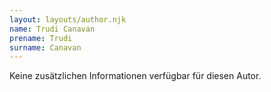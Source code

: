 ```yaml
---
layout: layouts/author.njk
name: Trudi Canavan
prename: Trudi
surname: Canavan
---
```

Keine zusätzlichen Informationen verfügbar für diesen Autor.
